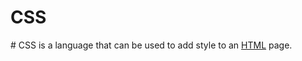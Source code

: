 # CSS
#<meta content="text/plain; charset=UTF-8; X-Content-Type-Options=nosniff" http-equiv="Content-Type" />
CSS is a language that can be used to add style to an [HTML](/wiki/HTML) page.